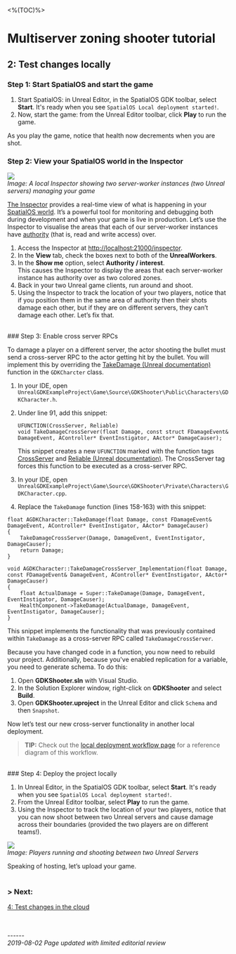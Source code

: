 <%(TOC)%>
# Multiserver zoning shooter tutorial
## 2: Test changes locally
### Step 1: Start SpatialOS and start the game
1. Start SpatialOS: in Unreal Editor, in the SpatialOS GDK toolbar, select **Start**. It's ready when you see `SpatialOS Local deployment started!`.
1. Now, start the game: from the Unreal Editor toolbar, click **Play** to run the game.

As you play the game, notice that health now decrements when you are shot.

### Step 2: View your SpatialOS world in the Inspector

![]({{assetRoot}}assets/tutorial/lb-inspector-two-workers.png)<br/>
_Image: A local Inspector showing two server-worker instances (two Unreal servers) managing your game_<br/>

[The Inspector]({{urlRoot}}/content/glossary#inspector) provides a real-time view of what is happening in your [SpatialOS world]({{urlRoot}}/content/glossary#game-world). It’s a powerful tool for monitoring and debugging both during development and when your game is live in production. Let’s use the Inspector to visualise the areas that each of our server-worker instances have [authority]({{urlRoot}}/content/glossary#authority) (that is, read and write access) over.

1. Access the Inspector at [http://localhost:21000/inspector](http://localhost:21000/inspector).
1. In the **View** tab, check the boxes next to both of the **UnrealWorkers**.
1. In the **Show me** option, select **Authority / interest**.<br>
    This causes the Inspector to display the areas that each server-worker instance has authority over as two colored zones.
1. Back in your two Unreal game clients, run around and shoot.
1. Using the Inspector to track the location of your two players, notice that if you position them in the same area of authority then their shots damage each other, but if they are on different servers, they can’t damage each other. Let’s fix that.

<br/>
### Step 3: Enable cross server RPCs

To damage a player on a different server, the actor shooting the bullet must send a cross-server RPC to the actor getting hit by the bullet. You will implement this by overriding the [TakeDamage (Unreal documentation)](https://api.unrealengine.com/INT/API/Runtime/Engine/GameFramework/APawn/TakeDamage/index.html) function in the `GDKCharcter` class.

1. In your IDE, open `UnrealGDKExampleProject\Game\Source\GDKShooter\Public\Characters\GDKCharacter.h`.
1. Under line 91, add this snippet:

    ```
    UFUNCTION(CrossServer, Reliable)
    void TakeDamageCrossServer(float Damage, const struct FDamageEvent& DamageEvent, AController* EventInstigator, AActor* DamageCauser);
    ```

    This snippet creates a new `UFUNCTION` marked with the function tags [CrossServer]({{urlRoot}}/content/cross-server-rpcs) and [Reliable (Unreal documentation)](https://wiki.unrealengine.com/Replication#Reliable_vs_Unreliable_Function_Call_Replication). The CrossServer tag forces this function to be executed as a cross-server RPC.

1. In your IDE, open `UnrealGDKExampleProject\Game\Source\GDKShooter\Private\Characters\GDKCharacter.cpp`.
1. Replace the `TakeDamage` function (lines 158-163) with this snippet:

```
float AGDKCharacter::TakeDamage(float Damage, const FDamageEvent& DamageEvent, AController* EventInstigator, AActor* DamageCauser)
{
	TakeDamageCrossServer(Damage, DamageEvent, EventInstigator, DamageCauser);
	return Damage;
}

void AGDKCharacter::TakeDamageCrossServer_Implementation(float Damage, const FDamageEvent& DamageEvent, AController* EventInstigator, AActor* DamageCauser)
{
	float ActualDamage = Super::TakeDamage(Damage, DamageEvent, EventInstigator, DamageCauser);
	HealthComponent->TakeDamage(ActualDamage, DamageEvent, EventInstigator, DamageCauser);
}
```

This snippet implements the functionality that was previously contained within `TakeDamage` as a cross-server RPC called `TakeDamageCrossServer`.

Because you have changed code in a function, you now need to rebuild your project. Additionally, because you've enabled replication for a variable, you need to generate schema. To do this:

1. Open **GDKShooter.sln** with Visual Studio.
1. In the Solution Explorer window, right-click on **GDKShooter** and select **Build**.
1. Open **GDKShooter.uproject** in the Unreal Editor and click `Schema` and then `Snapshot`.

Now let’s test our new cross-server functionality in another local deployment.

> **TIP:** Check out the [local deployment workflow page]({{urlRoot}}/content/local-deployment-workflow) for a reference diagram of this workflow.

<br/>
### Step 4: Deploy the project locally

1. In Unreal Editor, in the SpatialOS GDK toolbar, select **Start**. It's ready when you see `SpatialOS Local deployment started!`.
1. From the Unreal Editor toolbar, select **Play** to run the game.
1. Using the Inspector to track the location of your two players, notice that you can now shoot between two Unreal servers and cause damage across their boundaries (provided the two players are on different teams!).

![]({{assetRoot}}assets/tutorial/cross-server-shooting.gif)<br/>
*Image: Players running and shooting between two Unreal Servers*


Speaking of hosting, let’s upload your game.
</br>
</br>
### **> Next:** 
[4: Test changes in the cloud]({{urlRoot}}/content/tutorials/multiserver-shooter/tutorial-multiserver-cloudtest)
<br/>
<br/>


<br/>------<br/>
_2019-08-02 Page updated with limited editorial review_
